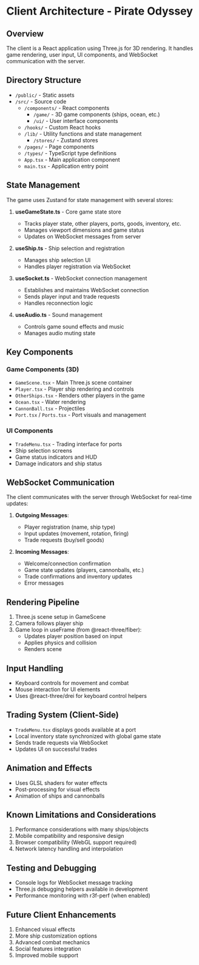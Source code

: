 # Client Architecture - Pirate Odyssey

## Overview
The client is a React application using Three.js for 3D rendering. It handles game rendering, user input, UI components, and WebSocket communication with the server.

## Directory Structure

- `/public/` - Static assets
- `/src/` - Source code
  - `/components/` - React components
    - `/game/` - 3D game components (ships, ocean, etc.)
    - `/ui/` - User interface components
  - `/hooks/` - Custom React hooks
  - `/lib/` - Utility functions and state management
    - `/stores/` - Zustand stores
  - `/pages/` - Page components
  - `/types/` - TypeScript type definitions
  - `App.tsx` - Main application component
  - `main.tsx` - Application entry point

## State Management

The game uses Zustand for state management with several stores:

1. **useGameState.ts** - Core game state store
   - Tracks player state, other players, ports, goods, inventory, etc.
   - Manages viewport dimensions and game status
   - Updates on WebSocket messages from server

2. **useShip.ts** - Ship selection and registration
   - Manages ship selection UI
   - Handles player registration via WebSocket

3. **useSocket.ts** - WebSocket connection management
   - Establishes and maintains WebSocket connection
   - Sends player input and trade requests
   - Handles reconnection logic

4. **useAudio.ts** - Sound management
   - Controls game sound effects and music
   - Manages audio muting state

## Key Components

### Game Components (3D)
- `GameScene.tsx` - Main Three.js scene container
- `Player.tsx` - Player ship rendering and controls
- `OtherShips.tsx` - Renders other players in the game
- `Ocean.tsx` - Water rendering
- `CannonBall.tsx` - Projectiles
- `Port.tsx` / `Ports.tsx` - Port visuals and management

### UI Components
- `TradeMenu.tsx` - Trading interface for ports
- Ship selection screens
- Game status indicators and HUD
- Damage indicators and ship status

## WebSocket Communication

The client communicates with the server through WebSocket for real-time updates:

1. **Outgoing Messages**:
   - Player registration (name, ship type)
   - Input updates (movement, rotation, firing)
   - Trade requests (buy/sell goods)

2. **Incoming Messages**:
   - Welcome/connection confirmation
   - Game state updates (players, cannonballs, etc.)
   - Trade confirmations and inventory updates
   - Error messages

## Rendering Pipeline

1. Three.js scene setup in GameScene
2. Camera follows player ship
3. Game loop in useFrame (from @react-three/fiber):
   - Updates player position based on input
   - Applies physics and collision
   - Renders scene

## Input Handling

- Keyboard controls for movement and combat
- Mouse interaction for UI elements
- Uses @react-three/drei for keyboard control helpers

## Trading System (Client-Side)

- `TradeMenu.tsx` displays goods available at a port
- Local inventory state synchronized with global game state
- Sends trade requests via WebSocket
- Updates UI on successful trades

## Animation and Effects

- Uses GLSL shaders for water effects
- Post-processing for visual effects
- Animation of ships and cannonballs

## Known Limitations and Considerations

1. Performance considerations with many ships/objects
2. Mobile compatibility and responsive design
3. Browser compatibility (WebGL support required)
4. Network latency handling and interpolation

## Testing and Debugging

- Console logs for WebSocket message tracking
- Three.js debugging helpers available in development
- Performance monitoring with r3f-perf (when enabled)

## Future Client Enhancements

1. Enhanced visual effects
2. More ship customization options
3. Advanced combat mechanics
4. Social features integration
5. Improved mobile support